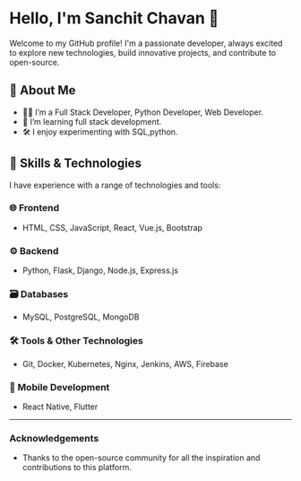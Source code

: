 # Hello, I'm Sanchit Chavan 👋

Welcome to my GitHub profile! I'm a passionate developer, always excited to explore new technologies, build innovative projects, and contribute to open-source.

## 🚀 About Me

- 👨‍💻 I’m a Full Stack Developer, Python Developer, Web Developer.
- 🌱 I’m learning full stack development.
- 🛠️ I enjoy experimenting with SQL,python.


## 💼 Skills & Technologies

I have experience with a range of technologies and tools:

### 🌐 Frontend
- HTML, CSS, JavaScript, React, Vue.js, Bootstrap

### ⚙️ Backend
- Python, Flask, Django, Node.js, Express.js

### 🗃️ Databases
- MySQL, PostgreSQL, MongoDB

### 🛠️ Tools & Other Technologies
- Git, Docker, Kubernetes, Nginx, Jenkins, AWS, Firebase

### 📱 Mobile Development
- React Native, Flutter

---

### Acknowledgements
- Thanks to the open-source community for all the inspiration and contributions to this platform.
